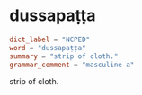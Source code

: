 # dussapaṭṭa

``` toml
dict_label = "NCPED"
word = "dussapaṭṭa"
summary = "strip of cloth."
grammar_comment = "masculine a"
```

strip of cloth.

